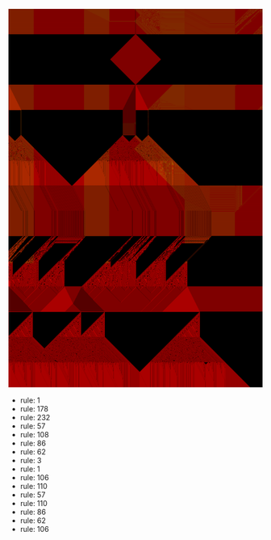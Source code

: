 ![photo](./output.png) 
 * rule: 1
* rule: 178
* rule: 232
* rule: 57
* rule: 108
* rule: 86
* rule: 62
* rule: 3
* rule: 1
* rule: 106
* rule: 110
* rule: 57
* rule: 110
* rule: 86
* rule: 62
* rule: 106

